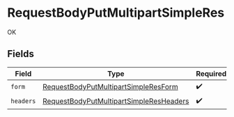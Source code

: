 # RequestBodyPutMultipartSimpleRes

OK


## Fields

| Field                                                                                                         | Type                                                                                                          | Required                                                                                                      | Description                                                                                                   |
| ------------------------------------------------------------------------------------------------------------- | ------------------------------------------------------------------------------------------------------------- | ------------------------------------------------------------------------------------------------------------- | ------------------------------------------------------------------------------------------------------------- |
| `form`                                                                                                        | [RequestBodyPutMultipartSimpleResForm](../../models/operations/RequestBodyPutMultipartSimpleResForm.md)       | :heavy_check_mark:                                                                                            | N/A                                                                                                           |
| `headers`                                                                                                     | [RequestBodyPutMultipartSimpleResHeaders](../../models/operations/RequestBodyPutMultipartSimpleResHeaders.md) | :heavy_check_mark:                                                                                            | N/A                                                                                                           |